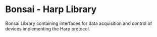 # Bonsai - Harp Library

Bonsai Library containing interfaces for data acquisition and control of devices implementing the Harp protocol.